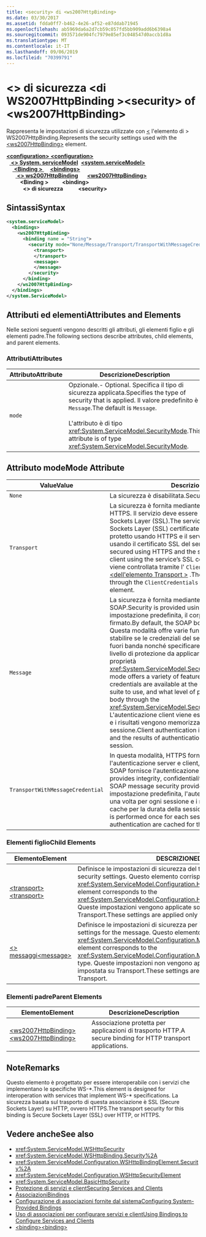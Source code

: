 ```yaml
---
title: <security> di <ws2007HttpBinding>
ms.date: 03/30/2017
ms.assetid: fdda0ff7-b462-4e26-af52-e87ddab71945
ms.openlocfilehash: ab5969da6a2d7cb59c057fd5bb909add6b6398a4
ms.sourcegitcommit: 093571de904fc7979e85ef3c048547d0accb1d8a
ms.translationtype: MT
ms.contentlocale: it-IT
ms.lasthandoff: 09/06/2019
ms.locfileid: "70399791"
---
```

# <a name="security-of-ws2007httpbinding"></a><span data-ttu-id="e7a6c-102">\<> di sicurezza \<di WS2007HttpBinding ></span><span class="sxs-lookup"><span data-stu-id="e7a6c-102">\<security> of \<ws2007HttpBinding></span></span>
<span data-ttu-id="e7a6c-103">Rappresenta le impostazioni di sicurezza utilizzate con [ \<](ws2007httpbinding.md) l'elemento di > WS2007HttpBinding.</span><span class="sxs-lookup"><span data-stu-id="e7a6c-103">Represents the security settings used with the [\<ws2007HttpBinding>](ws2007httpbinding.md) element.</span></span>  
  
<span data-ttu-id="e7a6c-104">[ **\<configuration>** ](../configuration-element.md)</span><span class="sxs-lookup"><span data-stu-id="e7a6c-104">[**\<configuration>**](../configuration-element.md)</span></span>\
<span data-ttu-id="e7a6c-105">&nbsp;&nbsp;[ **\<> System. serviceModel**](system-servicemodel.md)</span><span class="sxs-lookup"><span data-stu-id="e7a6c-105">&nbsp;&nbsp;[**\<system.serviceModel>**](system-servicemodel.md)</span></span>\
<span data-ttu-id="e7a6c-106">&nbsp;&nbsp;&nbsp;&nbsp;[ **\<Binding >** ](bindings.md)</span><span class="sxs-lookup"><span data-stu-id="e7a6c-106">&nbsp;&nbsp;&nbsp;&nbsp;[**\<bindings>**](bindings.md)</span></span>\
<span data-ttu-id="e7a6c-107">&nbsp;&nbsp;&nbsp;&nbsp;&nbsp;&nbsp;[ **\<> ws2007HttpBinding**](ws2007httpbinding.md)</span><span class="sxs-lookup"><span data-stu-id="e7a6c-107">&nbsp;&nbsp;&nbsp;&nbsp;&nbsp;&nbsp;[**\<ws2007HttpBinding>**](ws2007httpbinding.md)</span></span>\
<span data-ttu-id="e7a6c-108">&nbsp;&nbsp;&nbsp;&nbsp;&nbsp;&nbsp;&nbsp;&nbsp; **\<Binding >** </span><span class="sxs-lookup"><span data-stu-id="e7a6c-108">&nbsp;&nbsp;&nbsp;&nbsp;&nbsp;&nbsp;&nbsp;&nbsp;**\<binding>**</span></span>\
<span data-ttu-id="e7a6c-109">&nbsp;&nbsp;&nbsp;&nbsp;&nbsp;&nbsp;&nbsp;&nbsp;&nbsp;&nbsp; **\<> di sicurezza**</span><span class="sxs-lookup"><span data-stu-id="e7a6c-109">&nbsp;&nbsp;&nbsp;&nbsp;&nbsp;&nbsp;&nbsp;&nbsp;&nbsp;&nbsp;**\<security>**</span></span>  
  
## <a name="syntax"></a><span data-ttu-id="e7a6c-110">Sintassi</span><span class="sxs-lookup"><span data-stu-id="e7a6c-110">Syntax</span></span>  
  
```xml  
<system.serviceModel>
  <bindings>
    <ws2007HttpBinding>
      <binding name = "String">
        <security mode="None/Message/Transport/TransportWithMessageCredential">
          <transport>
          </transport>
          <message>
          </message>
        </security>
      </binding>
    </ws2007HttpBinding>
  </bindings>
</system.ServiceModel>
```  
  
## <a name="attributes-and-elements"></a><span data-ttu-id="e7a6c-111">Attributi ed elementi</span><span class="sxs-lookup"><span data-stu-id="e7a6c-111">Attributes and Elements</span></span>  
 <span data-ttu-id="e7a6c-112">Nelle sezioni seguenti vengono descritti gli attributi, gli elementi figlio e gli elementi padre.</span><span class="sxs-lookup"><span data-stu-id="e7a6c-112">The following sections describe attributes, child elements, and parent elements.</span></span>  
  
### <a name="attributes"></a><span data-ttu-id="e7a6c-113">Attributi</span><span class="sxs-lookup"><span data-stu-id="e7a6c-113">Attributes</span></span>  
  
|<span data-ttu-id="e7a6c-114">Attributo</span><span class="sxs-lookup"><span data-stu-id="e7a6c-114">Attribute</span></span>|<span data-ttu-id="e7a6c-115">Descrizione</span><span class="sxs-lookup"><span data-stu-id="e7a6c-115">Description</span></span>|  
|---------------|-----------------|  
|`mode`|<span data-ttu-id="e7a6c-116">Opzionale.</span><span class="sxs-lookup"><span data-stu-id="e7a6c-116">-   Optional.</span></span> <span data-ttu-id="e7a6c-117">Specifica il tipo di sicurezza applicata.</span><span class="sxs-lookup"><span data-stu-id="e7a6c-117">Specifies the type of security that is applied.</span></span> <span data-ttu-id="e7a6c-118">Il valore predefinito è `Message`.</span><span class="sxs-lookup"><span data-stu-id="e7a6c-118">The default is `Message`.</span></span><br /><br /> <span data-ttu-id="e7a6c-119">L'attributo è di tipo <xref:System.ServiceModel.SecurityMode>.</span><span class="sxs-lookup"><span data-stu-id="e7a6c-119">This attribute is of type <xref:System.ServiceModel.SecurityMode>.</span></span>|  
  
## <a name="mode-attribute"></a><span data-ttu-id="e7a6c-120">Attributo mode</span><span class="sxs-lookup"><span data-stu-id="e7a6c-120">Mode Attribute</span></span>  
  
|<span data-ttu-id="e7a6c-121">Value</span><span class="sxs-lookup"><span data-stu-id="e7a6c-121">Value</span></span>|<span data-ttu-id="e7a6c-122">Descrizione</span><span class="sxs-lookup"><span data-stu-id="e7a6c-122">Description</span></span>|  
|-----------|-----------------|  
|`None`|<span data-ttu-id="e7a6c-123">La sicurezza è disabilitata.</span><span class="sxs-lookup"><span data-stu-id="e7a6c-123">Security is disabled.</span></span>|  
|`Transport`|<span data-ttu-id="e7a6c-124">La sicurezza è fornita mediante HTTPS.</span><span class="sxs-lookup"><span data-stu-id="e7a6c-124">Security is provided using HTTPS.</span></span> <span data-ttu-id="e7a6c-125">Il servizio deve essere configurato con certificati Secure Sockets Layer (SSL).</span><span class="sxs-lookup"><span data-stu-id="e7a6c-125">The service must be configured with Secure Sockets Layer (SSL) certificates.</span></span> <span data-ttu-id="e7a6c-126">Il messaggio è interamente protetto usando HTTPS e il servizio viene autenticato dal client usando il certificato SSL del servizio.</span><span class="sxs-lookup"><span data-stu-id="e7a6c-126">The message is entirely secured using HTTPS and the service is authenticated by the client using the service’s SSL certificate.</span></span> <span data-ttu-id="e7a6c-127">L'autenticazione client viene controllata tramite l' `ClientCredentials` attributo [ \<dell'elemento Transport >](transport-of-ws2007httpbinding.md) .</span><span class="sxs-lookup"><span data-stu-id="e7a6c-127">The client authentication is controlled through the `ClientCredentials` attribute of the [\<transport>](transport-of-ws2007httpbinding.md) element.</span></span>|  
|`Message`|<span data-ttu-id="e7a6c-128">La sicurezza è fornita mediante la sicurezza dei messaggi SOAP.</span><span class="sxs-lookup"><span data-stu-id="e7a6c-128">Security is provided using SOAP message security.</span></span> <span data-ttu-id="e7a6c-129">Per impostazione predefinita, il corpo SOAP viene crittografato e firmato.</span><span class="sxs-lookup"><span data-stu-id="e7a6c-129">By default, the SOAP body is encrypted and signed.</span></span> <span data-ttu-id="e7a6c-130">Questa modalità offre varie funzionalità: è ad esempio possibile stabilire se le credenziali del servizio sono disponibili per i client fuori banda nonché specificare il gruppo di algoritmi da usare e il livello di protezione da applicare al corpo del messaggio tramite la proprietà <xref:System.ServiceModel.Security.SecurityMessageProperty>.</span><span class="sxs-lookup"><span data-stu-id="e7a6c-130">This mode offers a variety of features, such as whether the service credentials are available at the client out of band, the algorithm suite to use, and what level of protection to apply to the message body through the <xref:System.ServiceModel.Security.SecurityMessageProperty>.</span></span> <span data-ttu-id="e7a6c-131">L'autenticazione client viene eseguita una volta per ogni sessione e i risultati vengono memorizzati nella cache per la durata della sessione.</span><span class="sxs-lookup"><span data-stu-id="e7a6c-131">Client authentication is performed once for each session and the results of authentication are cached for the duration of the session.</span></span>|  
|`TransportWithMessageCredential`|<span data-ttu-id="e7a6c-132">In questa modalità, HTTPS fornisce l'integrità, la riservatezza e l'autenticazione server e client, mentre la sicurezza dei messaggi SOAP fornisce l'autenticazione client.</span><span class="sxs-lookup"><span data-stu-id="e7a6c-132">In this mode, HTTPS provides integrity, confidentiality, and server authentication, and SOAP message security provides client authentication.</span></span> <span data-ttu-id="e7a6c-133">Per impostazione predefinita, l'autenticazione client viene eseguita una volta per ogni sessione e i risultati vengono memorizzati nella cache per la durata della sessione.</span><span class="sxs-lookup"><span data-stu-id="e7a6c-133">By default, client authentication is performed once for each session and the results of authentication are cached for the duration of the session.</span></span>|  
  
### <a name="child-elements"></a><span data-ttu-id="e7a6c-134">Elementi figlio</span><span class="sxs-lookup"><span data-stu-id="e7a6c-134">Child Elements</span></span>  
  
|<span data-ttu-id="e7a6c-135">Elemento</span><span class="sxs-lookup"><span data-stu-id="e7a6c-135">Element</span></span>|<span data-ttu-id="e7a6c-136">DESCRIZIONE</span><span class="sxs-lookup"><span data-stu-id="e7a6c-136">Description</span></span>|  
|-------------|-----------------|  
|[<span data-ttu-id="e7a6c-137">\<transport></span><span class="sxs-lookup"><span data-stu-id="e7a6c-137">\<transport></span></span>](transport-of-ws2007httpbinding.md)|<span data-ttu-id="e7a6c-138">Definisce le impostazioni di sicurezza del trasporto.</span><span class="sxs-lookup"><span data-stu-id="e7a6c-138">Defines the transport security settings.</span></span> <span data-ttu-id="e7a6c-139">Questo elemento corrisponde al tipo <xref:System.ServiceModel.Configuration.HttpTransportSecurityElement>.</span><span class="sxs-lookup"><span data-stu-id="e7a6c-139">This element corresponds to the <xref:System.ServiceModel.Configuration.HttpTransportSecurityElement> type.</span></span> <span data-ttu-id="e7a6c-140">Queste impostazioni vengono applicate solo quando la modalità è impostata su Transport.</span><span class="sxs-lookup"><span data-stu-id="e7a6c-140">These settings are applied only when the mode is set to Transport.</span></span>|  
|[<span data-ttu-id="e7a6c-141">\<> messaggi</span><span class="sxs-lookup"><span data-stu-id="e7a6c-141">\<message></span></span>](message-of-ws2007httpbinding.md)|<span data-ttu-id="e7a6c-142">Definisce le impostazioni di sicurezza per il messaggio.</span><span class="sxs-lookup"><span data-stu-id="e7a6c-142">Defines the security settings for the message.</span></span> <span data-ttu-id="e7a6c-143">Questo elemento corrisponde al tipo <xref:System.ServiceModel.Configuration.MessageSecurityOverHttpElement>.</span><span class="sxs-lookup"><span data-stu-id="e7a6c-143">This element corresponds to the <xref:System.ServiceModel.Configuration.MessageSecurityOverHttpElement> type.</span></span> <span data-ttu-id="e7a6c-144">Queste impostazioni non vengono applicate quando la modalità è impostata su Transport.</span><span class="sxs-lookup"><span data-stu-id="e7a6c-144">These settings are not applied when the mode is set to Transport.</span></span>|  
  
### <a name="parent-elements"></a><span data-ttu-id="e7a6c-145">Elementi padre</span><span class="sxs-lookup"><span data-stu-id="e7a6c-145">Parent Elements</span></span>  
  
|<span data-ttu-id="e7a6c-146">Elemento</span><span class="sxs-lookup"><span data-stu-id="e7a6c-146">Element</span></span>|<span data-ttu-id="e7a6c-147">Descrizione</span><span class="sxs-lookup"><span data-stu-id="e7a6c-147">Description</span></span>|  
|-------------|-----------------|  
|[<span data-ttu-id="e7a6c-148">\<ws2007HttpBinding></span><span class="sxs-lookup"><span data-stu-id="e7a6c-148">\<ws2007HttpBinding></span></span>](ws2007httpbinding.md)|<span data-ttu-id="e7a6c-149">Associazione protetta per applicazioni di trasporto HTTP.</span><span class="sxs-lookup"><span data-stu-id="e7a6c-149">A secure binding for HTTP transport applications.</span></span>|  
  
## <a name="remarks"></a><span data-ttu-id="e7a6c-150">Note</span><span class="sxs-lookup"><span data-stu-id="e7a6c-150">Remarks</span></span>  
 <span data-ttu-id="e7a6c-151">Questo elemento è progettato per essere interoperabile con i servizi che implementano le specifiche WS-\*.</span><span class="sxs-lookup"><span data-stu-id="e7a6c-151">This element is designed for interoperation with services that implement WS-\* specifications.</span></span> <span data-ttu-id="e7a6c-152">La sicurezza basata sul trasporto di questa associazione è SSL (Secure Sockets Layer) su HTTP, ovvero HTTPS.</span><span class="sxs-lookup"><span data-stu-id="e7a6c-152">The transport security for this binding is Secure Sockets Layer (SSL) over HTTP, or HTTPS.</span></span>  
  
## <a name="see-also"></a><span data-ttu-id="e7a6c-153">Vedere anche</span><span class="sxs-lookup"><span data-stu-id="e7a6c-153">See also</span></span>

- <xref:System.ServiceModel.WSHttpSecurity>
- <xref:System.ServiceModel.WSHttpBinding.Security%2A>
- <xref:System.ServiceModel.Configuration.WSHttpBindingElement.Security%2A>
- <xref:System.ServiceModel.Configuration.WSHttpSecurityElement>
- <xref:System.ServiceModel.BasicHttpSecurity>
- [<span data-ttu-id="e7a6c-154">Protezione di servizi e client</span><span class="sxs-lookup"><span data-stu-id="e7a6c-154">Securing Services and Clients</span></span>](../../../wcf/feature-details/securing-services-and-clients.md)
- [<span data-ttu-id="e7a6c-155">Associazioni</span><span class="sxs-lookup"><span data-stu-id="e7a6c-155">Bindings</span></span>](../../../wcf/bindings.md)
- [<span data-ttu-id="e7a6c-156">Configurazione di associazioni fornite dal sistema</span><span class="sxs-lookup"><span data-stu-id="e7a6c-156">Configuring System-Provided Bindings</span></span>](../../../wcf/feature-details/configuring-system-provided-bindings.md)
- [<span data-ttu-id="e7a6c-157">Uso di associazioni per configurare servizi e client</span><span class="sxs-lookup"><span data-stu-id="e7a6c-157">Using Bindings to Configure Services and Clients</span></span>](../../../wcf/using-bindings-to-configure-services-and-clients.md)
- [<span data-ttu-id="e7a6c-158">\<binding></span><span class="sxs-lookup"><span data-stu-id="e7a6c-158">\<binding></span></span>](../../../misc/binding.md)
